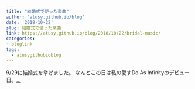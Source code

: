 ```yaml
---
title: "結婚式で使った楽曲"
author: 'atusy.github.io/blog'
date: '2018-10-22'
slug: 結婚式で使った楽曲
link: https://atusy.github.io/blog/2018/10/22/bridal-music/
categories:
- bloglink
tags:
  - atusygithubioblog
---
```


9/29に結婚式を挙げました。 なんとこの日は私の愛すDo As Infinityのデビュー日。[... <i class="fas fa-external-link-alt"></i>](https://atusy.github.io/blog/2018/10/22/bridal-music/)

